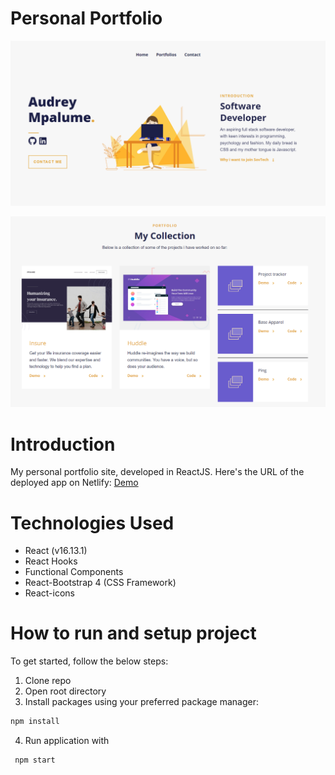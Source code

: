 # Personal Portfolio
![Home-page](./src/assets/home.png)

![Projects](./src/assets/projects.png)

# Introduction

 My personal portfolio site, developed in ReactJS.
 Here's the URL of the deployed app on Netlify:
[Demo](https://rococo-brioche-dfbe0e.netlify.app/)

# Technologies Used

* React (v16.13.1)
* React Hooks
* Functional Components
* React-Bootstrap 4 (CSS Framework)
* React-icons

# How to run and setup project

To get started, follow the below steps:

1. Clone repo
2. Open root directory
3. Install packages using your preferred package manager:
 ```sh
 npm install
```
4. Run application with
```sh
 npm start
```
